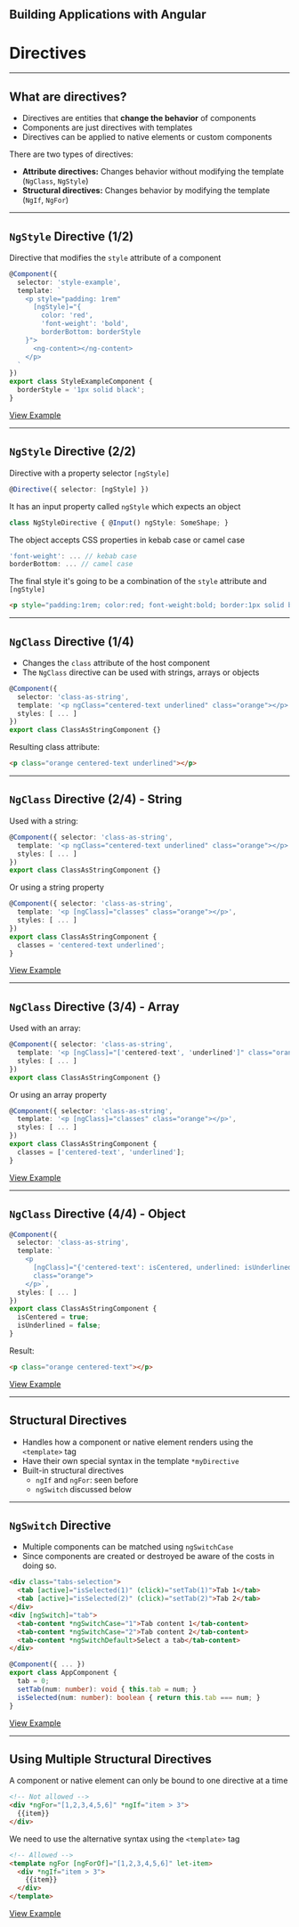 <!-- .slide: data-background="../images/title-slide.jpg" -->
<!-- .slide: id="directives" -->

## Building Applications with Angular

# Directives

---
<!-- .slide: id="directives-what-are-directives" -->
## What are directives?

- Directives are entities that **change the behavior** of components
- Components are just directives with templates
- Directives can be applied to native elements or custom components

There are two types of directives:

- **Attribute directives:** Changes behavior without modifying the template (`NgClass`, `NgStyle`)
- **Structural directives:** Changes behavior by modifying the template (`NgIf`, `NgFor`)

---
<!-- .slide: id="directives-ngstyle-1" -->
## `NgStyle` Directive (1/2)

Directive that modifies the `style` attribute of a component

```ts
@Component({
  selector: 'style-example',
  template: `
    <p style="padding: 1rem"
      [ngStyle]="{
        color: 'red',
        'font-weight': 'bold',
        borderBottom: borderStyle
    }">
      <ng-content></ng-content>
    </p>
  `
})
export class StyleExampleComponent {
  borderStyle = '1px solid black';
}
```

[View Example](https://plnkr.co/edit/raYS8ou6AZru8UDc6hJs?p=preview)

---
<!-- .slide: id="directives-ngstyle-2" -->
## `NgStyle` Directive (2/2)

Directive with a property selector `[ngStyle]`

```ts
@Directive({ selector: [ngStyle] })
```

It has an input property called `ngStyle` which expects an object

```ts
class NgStyleDirective { @Input() ngStyle: SomeShape; }
```

The object accepts CSS properties in kebab case or camel case

```ts
'font-weight': ... // kebab case
borderBottom: ... // camel case
```

The final style it's going to be a combination of the `style` attribute and `[ngStyle]`

```html
<p style="padding:1rem; color:red; font-weight:bold; border:1px solid black">

```

---
<!-- .slide: id="directives-ngclass-1" -->
## `NgClass` Directive (1/4)

- Changes the `class` attribute of the host component
- The `NgClass` directive can be used with strings, arrays or objects

```ts
@Component({
  selector: 'class-as-string',
  template: '<p ngClass="centered-text underlined" class="orange"></p>',
  styles: [ ... ]
})
export class ClassAsStringComponent {}
```

Resulting class attribute:

```html
<p class="orange centered-text underlined"></p>
```

---
<!-- .slide: id="directives-ngclass-2" -->
## `NgClass` Directive (2/4) - String

Used with a string:

```ts
@Component({ selector: 'class-as-string',
  template: '<p ngClass="centered-text underlined" class="orange"></p>',
  styles: [ ... ]
})
export class ClassAsStringComponent {}
```

Or using a string property

```ts
@Component({ selector: 'class-as-string',
  template: '<p [ngClass]="classes" class="orange"></p>',
  styles: [ ... ]
})
export class ClassAsStringComponent {
  classes = 'centered-text underlined';
}
```

[View Example](https://plnkr.co/edit/uYihwapmBxNaqGDeawwS?p=preview)

---
<!-- .slide: id="directives-ngclass-3" -->
## `NgClass` Directive (3/4) - Array

Used with an array:

```ts
@Component({ selector: 'class-as-string',
  template: '<p [ngClass]="['centered-text', 'underlined']" class="orange"></p>',
  styles: [ ... ]
})
export class ClassAsStringComponent {}
```

Or using an array property

```ts
@Component({ selector: 'class-as-string',
  template: '<p [ngClass]="classes" class="orange"></p>',
  styles: [ ... ]
})
export class ClassAsStringComponent {
  classes = ['centered-text', 'underlined'];
}
```

[View Example](https://plnkr.co/edit/uYihwapmBxNaqGDeawwS?p=preview)

---
<!-- .slide: id="directives-ngclass-4" -->
## `NgClass` Directive (4/4) - Object

```ts
@Component({
  selector: 'class-as-string',
  template: `
    <p
      [ngClass]="{'centered-text': isCentered, underlined: isUnderlined}"
      class="orange">
    </p>`,
  styles: [ ... ]
})
export class ClassAsStringComponent {
  isCentered = true;
  isUnderlined = false;
}
```

Result:

```html
<p class="orange centered-text"></p>
```

[View Example](https://plnkr.co/edit/0xrwGT?p=preview)

---
<!-- .slide: id="directives-structural-directives" -->
## Structural Directives

- Handles how a component or native element renders using the `<template>` tag
- Have their own special syntax in the template `*myDirective`
- Built-in structural directives
  - `ngIf` and `ngFor`: seen before
  - `ngSwitch` discussed below

---
<!-- .slide: id="directives-ngswitch" -->
## `NgSwitch` Directive

- Multiple components can be matched using `ngSwitchCase`
- Since components are created or destroyed be aware of the costs in doing so.

```html
<div class="tabs-selection">
  <tab [active]="isSelected(1)" (click)="setTab(1)">Tab 1</tab>
  <tab [active]="isSelected(2)" (click)="setTab(2)">Tab 2</tab>
</div>
<div [ngSwitch]="tab">
  <tab-content *ngSwitchCase="1">Tab content 1</tab-content>
  <tab-content *ngSwitchCase="2">Tab content 2</tab-content>
  <tab-content *ngSwitchDefault>Select a tab</tab-content>
</div>
```

```ts
@Component({ ... })
export class AppComponent {
  tab = 0;
  setTab(num: number): void { this.tab = num; }
  isSelected(num: number): boolean { return this.tab === num; }
}
```

[View Example](https://plnkr.co/edit/MEG6RBlrF82kWNYxwFlk?p=preview)

---
<!-- .slide: id="directives-multiple-structural-directives" -->
## Using Multiple Structural Directives

A component or native element can only be bound to one directive at a time

```html
<!-- Not allowed -->
<div *ngFor="[1,2,3,4,5,6]" *ngIf="item > 3">
  {{item}}
</div>
```

We need to use the alternative syntax using the `<template>` tag

```html
<!-- Allowed -->
<template ngFor [ngForOf]="[1,2,3,4,5,6]" let-item>
  <div *ngIf="item > 3">
    {{item}}
  </div>
</template>
```

[View Example](https://plnkr.co/edit/gmIbP6s7S1pN7vDk9YHG?p=preview)
